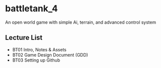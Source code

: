 # battletank_4
An open world game with simple Ai, terrain, and advanced control system
## Lecture List
* BT01 Intro, Notes & Assets
* BT02 Game Design Document (GDD)
* BT03 Setting up Github
